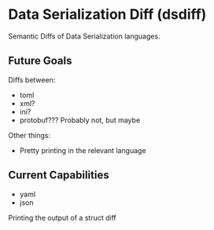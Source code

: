 # Data Serialization Diff (dsdiff) 

Semantic Diffs of Data Serialization languages.

## Future Goals

Diffs between:
- toml
- xml?
- ini?
- protobuf??? Probably not, but maybe

Other things:
- Pretty printing in the relevant language

## Current Capabilities

- yaml
- json

Printing the output of a struct diff
